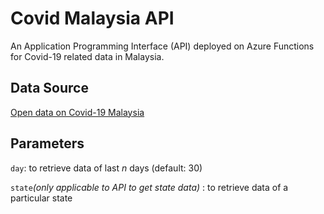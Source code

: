 # Covid Malaysia API
An Application Programming Interface (API) deployed on Azure Functions for Covid-19 related data in Malaysia.

## Data Source
[Open data on Covid-19 Malaysia](https://github.com/MoH-Malaysia/covid19-public)

## Parameters
```day```: to retrieve data of last *n* days (default: 30)

```state```*(only applicable to API to get state data)* : to retrieve data of a particular state